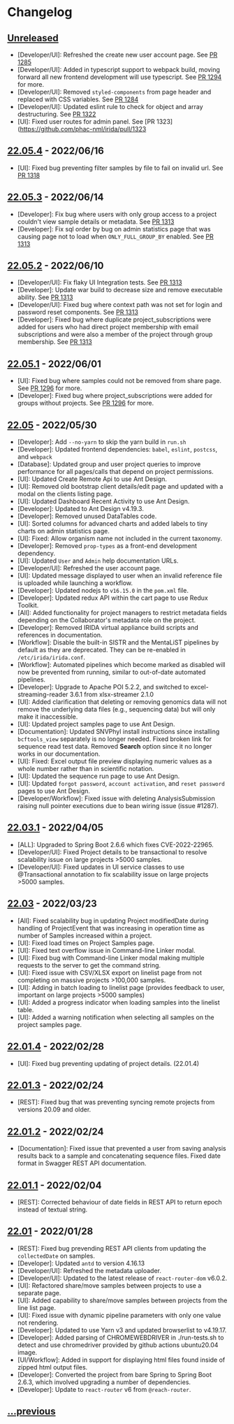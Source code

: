 
# Changelog

## [Unreleased]
* [Developer/UI]: Refreshed the create new user account page. See [PR 1285](https://github.com/phac-nml/irida/pull/1285)
* [Developer/UI]: Added in typescript support to webpack build, moving forward all new frontend development will use typescript. See [PR 1294](https://github.com/phac-nml/irida/pull/1294) for more.
* [Developer/UI]: Removed `styled-components` from page header and replaced with CSS variables. See [PR 1284](https://github.com/phac-nml/irida/pull/1284)
* [Developer/UI]: Updated eslint rule to check for object and array destructuring. See [PR 1322](https://github.com/phac-nml/irida/pull/1322)
* [UI]: Fixed user routes for admin panel. See [PR 1323](https://github.com/phac-nml/irida/pull/1323

## [22.05.4] - 2022/06/16
* [UI]: Fixed bug preventing filter samples by file to fail on invalid url. See [PR 1318](https://github.com/phac-nml/irida/pull/1318)

## [22.05.3] - 2022/06/14
* [Developer]: Fix bug where users with only group access to a project couldn't view sample details or metadata. See [PR 1313](https://github.com/phac-nml/irida/pull/1313)
* [Developer]: Fix sql order by bug on admin statistics page that was causing page not to load when `ONLY_FULL_GROUP_BY` enabled. See [PR 1313](https://github.com/phac-nml/irida/pull/1313)

## [22.05.2] - 2022/06/10
* [Developer/UI]: Fix flaky UI Integration tests. See [PR 1313](https://github.com/phac-nml/irida/pull/1313)
* [Developer]: Update war build to decrease size and remove executable ability. See [PR 1313](https://github.com/phac-nml/irida/pull/1313)
* [Developer/UI]: Fixed bug where context path was not set for login and password reset components. See [PR 1313](https://github.com/phac-nml/irida/pull/1313)
* [Developer]: Fixed bug where duplicate project_subscriptions were added for users who had direct project membership with email subscriptions and were also a member of the project through group membership. See [PR 1313](https://github.com/phac-nml/irida/pull/1313)

## [22.05.1] - 2022/06/01
* [UI]: Fixed bug where samples could not be removed from share page. See [PR 1296](https://github.com/phac-nml/irida/pull/1296) for more.
* [Developer]: Fixed bug where project_subscriptions were added for groups without projects. See [PR 1296](https://github.com/phac-nml/irida/pull/1296) for more.

## [22.05] - 2022/05/30
* [Developer]: Add `--no-yarn` to skip the yarn build in `run.sh`
* [Developer]: Updated frontend dependencies: `babel`, `eslint`, `postcss`, and `webpack`
* [Database]: Updated group and user project queries to improve performance for all pages/calls that depend on project permissions.
* [UI]: Updated Create Remote Api to use Ant Design.
* [UI]: Removed old bootstrap client details/edit page and updated with a modal on the clients listing page.
* [UI]: Updated Dashboard Recent Activity to use Ant Design.
* [Developer]: Updated to Ant Design v4.19.3.
* [Developer]: Removed unused DataTables code.
* [UI]: Sorted columns for advanced charts and added labels to tiny charts on admin statistics page.
* [UI]: Fixed: Allow organism name not included in the current taxonomy.
* [Developer]: Removed `prop-types` as a front-end development dependency.
* [UI]: Updated `User` and `Admin` help documentation URLs.
* [Developer/UI]: Refreshed the user account page.
* [UI]: Updated message displayed to user when an invalid reference file is uploaded while launching a workflow.
* [Developer]: Updated nodejs to `v16.15.0` in the `pom.xml` file.
* [Developer]: Updated redux API within the cart page to use Redux Toolkit.
* [All]: Added functionality for project managers to restrict metadata fields depending on the Collaborator's metadata role on the project.
* [Developer]: Removed IRIDA virtual appliance build scripts and references in documentation.
* [Workflow]: Disable the built-in SISTR and the MentaLiST pipelines by default as they are deprecated. They can be re-enabled in `/etc/irida/irida.conf`.
* [Workflow]: Automated pipelines which become marked as disabled will now be prevented from running, similar to out-of-date automated pipelines.
* [Developer]: Upgrade to Apache POI 5.2.2, and switched to excel-streaming-reader 3.6.1 from xlsx-streamer 2.1.0
* [UI]: Added clarification that deleting or removing genomics data will not remove the underlying data files (e.g., sequencing data) but will only make it inaccessible.
* [UI]: Updated project samples page to use Ant Design.
* [Documentation]: Updated SNVPhyl install instructions since installing `bcftools_view` separately is no longer needed. Fixed broken link for sequence read test data. Removed **Search** option since it no longer works in our documentation.
* [UI]: Fixed: Excel output file preview displaying numeric values as a whole number rather than in scientific notation.
* [UI]: Updated the sequence run page to use Ant Design.
* [UI]: Updated `forgot password`, `account activation`, and `reset password` pages to use Ant Design.
* [Developer/Workflow]: Fixed issue with deleting AnalysisSubmission raising null pointer executions due to bean wiring issue (issue #1287).

## [22.03.1] - 2022/04/05
* [ALL]: Upgraded to Spring Boot 2.6.6 which fixes CVE-2022-22965.
* [Developer/UI]: Fixed Project details to be transactional to resolve scalability issue on large projects >5000 samples.
* [Developer/UI]: Fixed updates in UI service classes to use @Transactional annotation to fix scalability issue on large projects >5000 samples.

## [22.03] - 2022/03/23
* [All]: Fixed scalability bug in updating Project modifiedDate during handling of ProjectEvent that was increasing in
  operation time as number of Samples increased within a project.
* [UI]: Fixed load times on Project Samples page.
* [UI]: Fixed text overflow issue in Command-line Linker modal.
* [UI]: Fixed bug with Command-line Linker modal making multiple requests to the server to get the command string.
* [UI]: Fixed issue with CSV/XLSX export on linelist page from not completing on massive projects >100,000 samples.
* [UI]: Adding in batch loading to linelist page (provides feedback to user, important on large projects >5000 samples)
* [UI]: Added a progress indicator when loading samples into the linelist table.
* [UI]: Added a warning notification when selecting all samples on the project samples page.

## [22.01.4] - 2022/02/28
* [UI]: Fixed bug preventing updating of project details. (22.01.4)

## [22.01.3] - 2022/02/24
* [REST]: Fixed bug that was preventing syncing remote projects from versions 20.09 and older.

## [22.01.2] - 2022/02/24
* [Documentation]: Fixed issue that prevented a user from saving analysis results back to a sample and concatenating sequence files. Fixed date format in Swagger REST API documentation.

## [22.01.1] - 2022/02/04
* [REST]: Corrected behaviour of date fields in REST API to return epoch instead of textual string.

## [22.01] - 2022/01/28
* [REST]: Fixed bug prevending REST API clients from updating the `collectedDate` on samples.
* [Developer]: Updated `antd` to version 4.16.13
* [Developer/UI]: Refreshed the metadata uploader.
* [Developer/UI]: Updated to the latest release of `react-router-dom` v6.0.2.
* [UI]: Refactored share/move samples between projects to use a separate page.
* [UI]: Added capability to share/move samples between projects from the line list page.
* [UI]: Fixed issue with dynamic pipeline parameters with only one value not rendering.
* [Developer]: Updated to use Yarn v3 and updated browserlist to v4.19.17.
* [Developer]: Added parsing of CHROMEWEBDRIVER in ./run-tests.sh to detect and use chromedriver provided by github actions ubuntu20.04 image.
* [UI/Workflow]: Added in support for displaying html files found inside of zipped html output files.
* [Developer]: Converted the project from bare Spring to Spring Boot 2.6.3, which involved upgrading a number of
  dependencies.
* [Developer]: Update to `react-router` v6 from `@reach-router`.

## [...previous](https://github.com/phac-nml/irida/blob/21.09.2/CHANGELOG.md)

[Unreleased]: https://github.com/phac-nml/irida/compare/22.05.4...HEAD

[22.05.4]: https://github.com/phac-nml/irida/compare/22.05.3...22.05.4
[22.05.3]: https://github.com/phac-nml/irida/compare/22.05.2...22.05.3
[22.05.2]: https://github.com/phac-nml/irida/compare/22.05.1...22.05.2
[22.05.1]: https://github.com/phac-nml/irida/compare/22.05...22.05.1
[22.05]: https://github.com/phac-nml/irida/compare/22.03.1...22.05
[22.03.1]: https://github.com/phac-nml/irida/compare/22.03...22.03.1
[22.03]: https://github.com/phac-nml/irida/compare/22.01.4...22.03
[22.01.4]: https://github.com/phac-nml/irida/compare/22.01.3...22.01.4
[22.01.3]: https://github.com/phac-nml/irida/compare/22.01.2...22.01.3
[22.01.2]: https://github.com/phac-nml/irida/compare/22.01.1...22.01.2
[22.01.1]: https://github.com/phac-nml/irida/compare/22.01...22.01.1
[22.01]: https://github.com/phac-nml/irida/compare/21.09.2...22.01